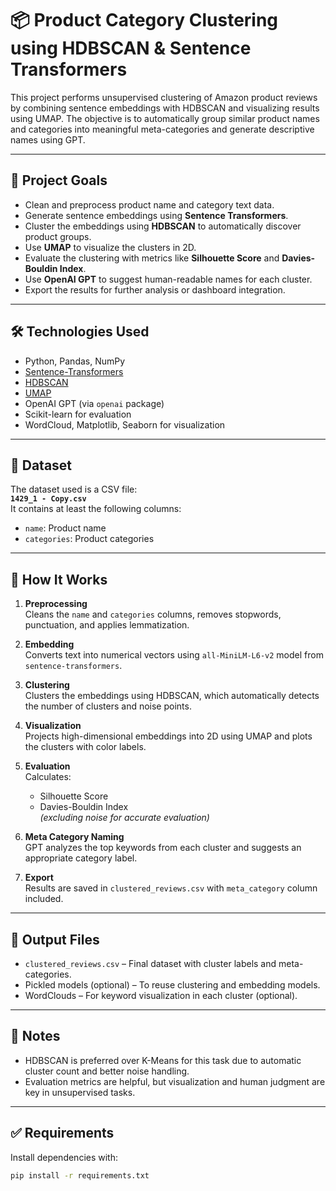 # 📦 Product Category Clustering using HDBSCAN & Sentence Transformers

This project performs unsupervised clustering of Amazon product reviews by combining sentence embeddings with HDBSCAN and visualizing results using UMAP. The objective is to automatically group similar product names and categories into meaningful meta-categories and generate descriptive names using GPT.

---

## 📌 Project Goals

- Clean and preprocess product name and category text data.
- Generate sentence embeddings using **Sentence Transformers**.
- Cluster the embeddings using **HDBSCAN** to automatically discover product groups.
- Use **UMAP** to visualize the clusters in 2D.
- Evaluate the clustering with metrics like **Silhouette Score** and **Davies-Bouldin Index**.
- Use **OpenAI GPT** to suggest human-readable names for each cluster.
- Export the results for further analysis or dashboard integration.

---

## 🛠️ Technologies Used

- Python, Pandas, NumPy
- [Sentence-Transformers](https://www.sbert.net/)
- [HDBSCAN](https://hdbscan.readthedocs.io/en/latest/)
- [UMAP](https://umap-learn.readthedocs.io/en/latest/)
- OpenAI GPT (via `openai` package)
- Scikit-learn for evaluation
- WordCloud, Matplotlib, Seaborn for visualization

---

## 📂 Dataset

The dataset used is a CSV file:  
**`1429_1 - Copy.csv`**  
It contains at least the following columns:
- `name`: Product name
- `categories`: Product categories

---

## 🚀 How It Works

1. **Preprocessing**  
   Cleans the `name` and `categories` columns, removes stopwords, punctuation, and applies lemmatization.

2. **Embedding**  
   Converts text into numerical vectors using `all-MiniLM-L6-v2` model from `sentence-transformers`.

3. **Clustering**  
   Clusters the embeddings using HDBSCAN, which automatically detects the number of clusters and noise points.

4. **Visualization**  
   Projects high-dimensional embeddings into 2D using UMAP and plots the clusters with color labels.

5. **Evaluation**  
   Calculates:
   - Silhouette Score
   - Davies-Bouldin Index  
   *(excluding noise for accurate evaluation)*

6. **Meta Category Naming**  
   GPT analyzes the top keywords from each cluster and suggests an appropriate category label.

7. **Export**  
   Results are saved in `clustered_reviews.csv` with `meta_category` column included.





---

## 📁 Output Files

- `clustered_reviews.csv` – Final dataset with cluster labels and meta-categories.
- Pickled models (optional) – To reuse clustering and embedding models.
- WordClouds – For keyword visualization in each cluster (optional).

---

## 🧠 Notes

- HDBSCAN is preferred over K-Means for this task due to automatic cluster count and better noise handling.
- Evaluation metrics are helpful, but visualization and human judgment are key in unsupervised tasks.

---

## ✅ Requirements

Install dependencies with:

```bash
pip install -r requirements.txt

